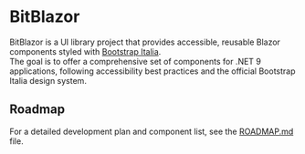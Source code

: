 # BitBlazor

BitBlazor is a UI library project that provides accessible, reusable Blazor components styled with [Bootstrap Italia](https://italia.github.io/bootstrap-italia/docs).  
The goal is to offer a comprehensive set of components for .NET 9 applications, following accessibility best practices and the official Bootstrap Italia design system.

## Roadmap

For a detailed development plan and component list, see the [ROADMAP.md](./ROADMAP.md) file.
